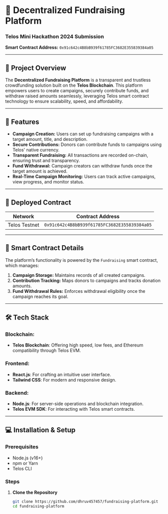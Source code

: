 # 🏦 Decentralized Fundraising Platform

### Telos Mini Hackathon 2024 Submission

**Smart Contract Address:** `0x91c642c4B8bB939f61785FC3682E355839384a05`

---

## 🚀 Project Overview

The **Decentralized Fundraising Platform** is a transparent and trustless crowdfunding solution built on the **Telos Blockchain**. This platform empowers users to create campaigns, securely contribute funds, and withdraw raised amounts seamlessly, leveraging Telos smart contract technology to ensure scalability, speed, and affordability.

---

## 🌟 Features

- **Campaign Creation:** Users can set up fundraising campaigns with a target amount, title, and description.  
- **Secure Contributions:** Donors can contribute funds to campaigns using Telos' native currency.  
- **Transparent Fundraising:** All transactions are recorded on-chain, ensuring trust and transparency.  
- **Fund Withdrawal:** Campaign creators can withdraw funds once the target amount is achieved.  
- **Real-Time Campaign Monitoring:** Users can track active campaigns, view progress, and monitor status.  

---

## 🔗 Deployed Contract

| **Network**    | **Contract Address**                     |
|-----------------|------------------------------------------|
| Telos Testnet  | `0x91c642c4B8bB939f61785FC3682E355839384a05` |

---

## 📜 Smart Contract Details

The platform’s functionality is powered by the `Fundraising` smart contract, which manages:

1. **Campaign Storage:** Maintains records of all created campaigns.  
2. **Contribution Tracking:** Maps donors to campaigns and tracks donation amounts.  
3. **Fund Withdrawal Rules:** Enforces withdrawal eligibility once the campaign reaches its goal.  

---

## 🛠️ Tech Stack

### Blockchain:
- **Telos Blockchain**: Offering high speed, low fees, and Ethereum compatibility through Telos EVM.

### Frontend:
- **React.js**: For crafting an intuitive user interface.  
- **Tailwind CSS**: For modern and responsive design.  

### Backend:
- **Node.js**: For server-side operations and blockchain integration.  
- **Telos EVM SDK**: For interacting with Telos smart contracts.  

---

## 💻 Installation & Setup

### Prerequisites
- Node.js (v16+)
- npm or Yarn
- Telos CLI

### Steps

1. **Clone the Repository**
   ```bash
   git clone https://github.com/dhruv457457/fundraising-platform.git
   cd fundraising-platform
